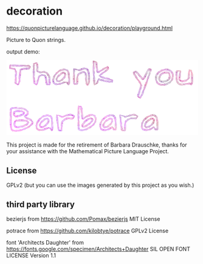 # decoration

<https://quonpicturelanguage.github.io/decoration/playground.html>

Picture to Quon strings.

output demo:

<img src="output1.png" width="1387">

This project is made for the retirement of Barbara Drauschke, thanks for your assistance with the Mathematical Picture Language Project.

## License

GPLv2 (but you can use the images generated by this project as you wish.)

## third party library

bezierjs from <https://github.com/Pomax/bezierjs> MIT License

potrace from <https://github.com/kilobtye/potrace> GPLv2 License

font 'Architects Daughter' from <https://fonts.google.com/specimen/Architects+Daughter> SIL OPEN FONT LICENSE Version 1.1
